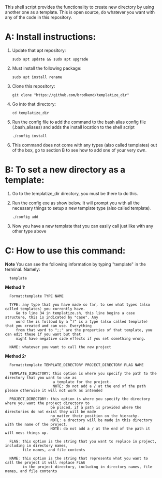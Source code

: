 This shell script provides the functionality to create new directory by using another one as a template.
This is open source, do whatever you want with any of the code in this repository.

#  A: Install instructions:
   
   1) Update that apt repository:
   
      `sudo apt update && sudo apt upgrade`

   2) Must install the following package:
      
      `sudo apt install rename`

   3) Clone this repository:
   
      `git clone "https://github.com/brodkemd/templatize_dir"`
      
   4) Go into that directory:
      
      `cd templatize_dir`

   4) Run the config file to add the command to the bash alias config file (.bash_aliases) and adds the install location to the shell script
      
      `./config install`
      
   5) This command does not come with any types (also called templates) out of the box, go to section B to see how to add one of your very own.


# B: To set a new directory as a template:

   1) Go to the templatize_dir directory, you must be there to do this.
   
   2) Run the config exe as show below. It will prompt you with all the necessary things to setup a new template type (also called template). 
      
      `./config add`
   
   3) Now you have a new template that you can easily call just like with any other type above


# C: How to use this command:
   
   **Note**
      You can see the following information by typing "template" in the terminal. Namely:
      
      template
   
   **Method 1:**
      
      Format:template TYPE NAME

      TYPE: any type that you have made so far, to see what types (also called templates) you currently have. 
         Go to line 34 in templatize.sh, this line begins a case structure, this is indicated by "case". Any 
         word the is followd by a ")" is a type (also called template) that you created and can use. Everything 
         from that word to ";;" are the properties of that template, you can edit these if you want but that 
         might have negative side effects if you set something wrong.

      NAME: whatever you want to call the new project
         
      

   **Method 2:**
      
      Format:template TEMPLATE_DIRECTORY PROJECT_DIRECTORY FLAG NAME

      TEMPLATE_DIRECTORY: this option is where you specify the path to the directory that you want to use as 
                          a template for the project.
                          NOTE: do not add a / at the end of the path please otherwise it will not work as intended

      PROJECT_DIRECTORY: this option is where you specify the directory where you want the project directory to 
                         be placed, if a path is provided where the directories do not exist they will be made 
                         no matter their position on the hierachy.
                         NOTE: a drectory will be made in this directory with the name of the project.
                         NOTE: do not add a / at the end of the path it will mess things up.

      FLAG: this option is the string that you want to replace in project, including in directory names, 
            file names, and file contents

      NAME: this option is the string that represents what you want to call the project it will replace FLAG 
            in the project directory, including in directory names, file names, and file contents 
